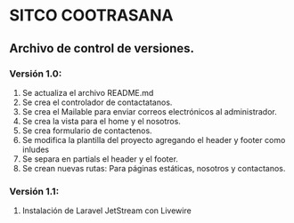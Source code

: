 # SITCO COOTRASANA
## Archivo de control de versiones.

### Versión 1.0:
1. Se actualiza el archivo README.md
2. Se crea el controlador de contactatanos.
3. Se crea el Mailable para enviar correos electrónicos al administrador.
4. Se crea la vista para el home y el nosotros.
5. Se crea formulario de contactenos.
6. Se modifica la plantilla del proyecto agregando el header y footer como inludes
7. Se separa en partials el header y el footer.
8. Se crean nuevas rutas: Para páginas estáticas, nosotros y contactanos.

### Versión 1.1:
1. Instalación de Laravel JetStream con Livewire

